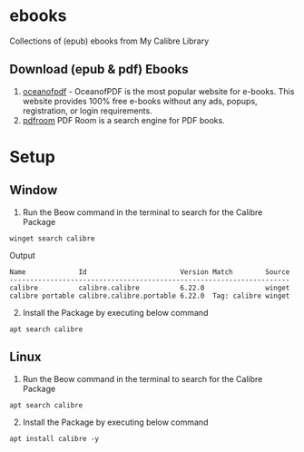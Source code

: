 # ebooks
Collections of (epub) ebooks from My Calibre Library

## Download (epub & pdf) Ebooks 
1. [oceanofpdf](https://oceanofpdf.com/) - OceanofPDF is the most popular website for e-books. This website provides 100% free e-books without any ads, popups, registration, or login requirements.
2. [pdfroom](https://pdfroom.com/) PDF Room is a search engine for PDF books.

# Setup
## Window
1. Run the Beow command in the terminal to search for the Calibre Package
```
winget search calibre
```
Output
```
Name             Id                       Version Match        Source
---------------------------------------------------------------------
calibre          calibre.calibre          6.22.0               winget
calibre portable calibre.calibre.portable 6.22.0  Tag: calibre winget
```
2. Install the Package by executing below command
```
apt search calibre
```
## Linux
1. Run the Beow command in the terminal to search for the Calibre Package
```
apt search calibre
```
2. Install the Package by executing below command
```
apt install calibre -y
```
